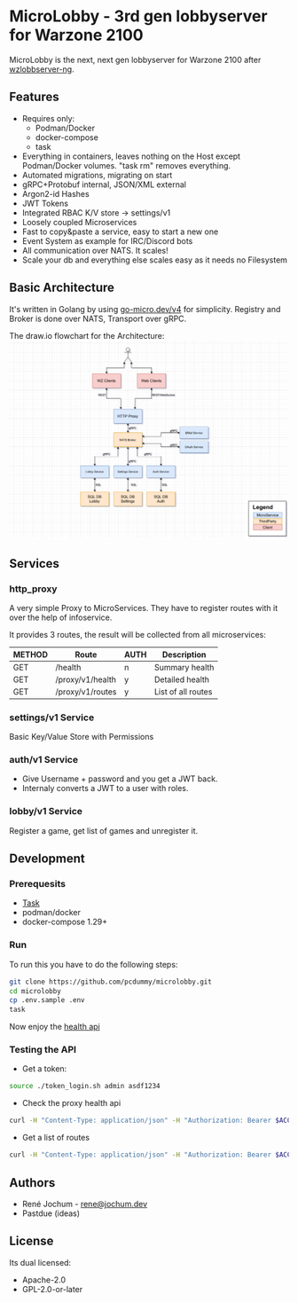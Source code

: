 # MicroLobby - 3rd gen lobbyserver for Warzone 2100

MicroLobby is the next, next gen lobbyserver for Warzone 2100 after [wzlobbserver-ng](https://github.com/Warzone2100/wzlobbyserver-ng).

## Features

- Requires only:
  - Podman/Docker
  - docker-compose
  - task
- Everything in containers, leaves nothing on the Host except Podman/Docker volumes. "task rm" removes everything.
- Automated migrations, migrating on start
- gRPC+Protobuf internal, JSON/XML external
- Argon2-id Hashes
- JWT Tokens
- Integrated RBAC K/V store -> settings/v1
- Loosely coupled Microservices
- Fast to copy&paste a service, easy to start a new one
- Event System as example for IRC/Discord bots
- All communication over NATS. It scales!
- Scale your db and everything else scales easy as it needs no Filesystem

## Basic Architecture

It's written in Golang by using [go-micro.dev/v4](https://go-micro.dev) for simplicity. Registry and Broker is done over NATS, Transport over gRPC.

The draw.io flowchart for the Architecture:
![Micro Service Architecture](/docs/micro-service-architecture.png)

## Services

### http_proxy

A very simple Proxy to MicroServices. They have to register routes with it over the help of infoservice.

It provides 3 routes, the result will be collected from all microservices:

| METHOD | Route             | AUTH | Description           |
| ------ | ----------------- | ---- | --------------------- |
| GET    | /health           |  n   | Summary health        |
| GET    | /proxy/v1/health  |  y   | Detailed health       |
| GET    | /proxy/v1/routes  |  y   | List of all routes    |

### settings/v1 Service

Basic Key/Value Store with Permissions

### auth/v1 Service

- Give Username + password and you get a JWT back.
- Internaly converts a JWT to a user with roles.

### lobby/v1 Service

Register a game, get list of games and unregister it.

## Development

### Prerequesits

- [Task](https://taskfile.dev/#/installation)
- podman/docker
- docker-compose 1.29+

### Run

To run this you have to do the following steps:

```bash
git clone https://github.com/pcdummy/microlobby.git
cd microlobby
cp .env.sample .env
task
```

Now enjoy the [health api](http://localhost:8080/health)

### Testing the API

- Get a token:

```bash
source ./token_login.sh admin asdf1234
```

- Check the proxy health api

```bash
curl -H "Content-Type: application/json" -H "Authorization: Bearer $ACCESS_TOKEN" http://localhost:8080/proxy/v1/health | jq
```

- Get a list of routes

```bash
curl -H "Content-Type: application/json" -H "Authorization: Bearer $ACCESS_TOKEN" http://localhost:8080/proxy/v1/routes | jq
```

## Authors

- René Jochum - rene@jochum.dev
- Pastdue (ideas)

## License

Its dual licensed:

- Apache-2.0
- GPL-2.0-or-later
